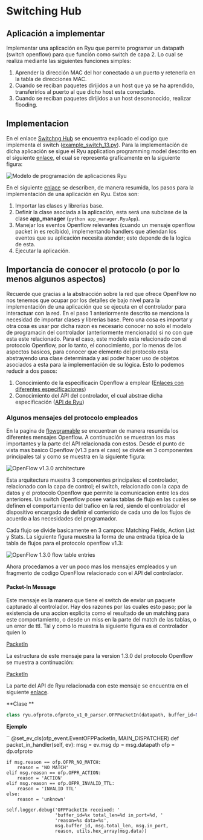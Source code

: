 # Switching Hub

## Aplicación a implementar ##

Implementar una aplicación en Ryu que permite programar un datapath (switch openflow) para que función como switch de capa 2.
Lo cual se realiza mediante las siguientes funciones simples:
1. Aprender la dirección MAC del hor conectado a un puerto y retenerla en la tabla de direcciones MAC.
2. Cuando se reciban paquetes dirijidos a un host que ya se ha aprendido, transferirlos al puerto al que dicho host esta conectado.
3. Cuando se reciban paquetes dirijidos a un host descnonocido, realizar flooding.

##  Implementacion ##

En el enlace [Switchng Hub](https://osrg.github.io/ryu-book/en/html/switching_hub.html) se encuentra explicado el codigo que implementa el
switch ([example_switch_13.py](./example_switch_13.py)). Para la implementacíón de dicha aplicación se sigue el Ryu application programming model
descrito en el siguiente [enlace](https://ryu.readthedocs.io/en/latest/ryu_app_api.html#ryu-application-programming-model), el cual se representa
graficamente en la siguiente figura:

![Modelo de programación de aplicaciones Ryu](https://osrg.github.io/ryu-book/en/html/_images/fig1.png)

En el siguiente [enlace](https://github.com/knetsolutions/learn-sdn-with-ryu/blob/master/ryu_part2.md) se describen, de manera resumida, los pasos para 
la implementación de una aplicación en Ryu. Estos son:
1. Importar las clases y librerias base.
2. Definir la clase asociada a la aplicación, esta será una subclase de la clase **app_manager** (```python app_manager.RyuApp```).
3. Manejar los eventos Openflow relevantes (cuando un mensaje openflow packet in es recibido), implementando handlers que atiendan los eventos que su aplicación necesita atender; esto
depende de la logica de esta.
4. Ejecutar la aplicación.

## Importancia de conocer el protocolo (o por lo menos algunos aspectos) ##

Recuerde que gracias a la abstracción sobre la red que ofrece OpenFlow no nos tenemos que ocupar por los detalles de
bajo nivel para la implementación de una aplicación que se ejecuta en el controlador para interactuar con la red. En el paso 1 anteriormente descrito se menciona la necesidad de importar clases y librerias base. Pero una cosa es importar y otra cosa es usar por dicha razon es necesario conocer no solo el modelo de programacin del controlador (anteriormente mencionado) si no con que esta este relacionado. Para el caso, este modelo esta relacionado con el protocolo Openflow, por lo tanto, el conocimiento, por lo menos de los aspectos basicos, para conocer que elemento del protocolo esta abstrayendo una clase determinada y asi poder hacer uso de objetos asociados a esta para la implementación de su lógica. Esto lo podemos reducir a dos pasos:
1. Conocimiento de la especificacin Openflow a emplear ([Enlaces con diferentes especificaciones](https://www.opennetworking.org/software-defined-standards/specifications/))
2. Conocimiento del API del controlador, el cual abstrae dicha especificación ([API de Ryu](https://ryu.readthedocs.io/en/latest/index.html))

### Algunos mensajes del protocolo empleados ###
En la pagina de [flowgramable](http://flowgrammable.org/sdn/openflow/message-layer/) se encuentran de manera resumida los diferentes mensajes Openflow. A continuación se muestran los mas importantes y la parte del API relacionada con estos. Desde el punto de vista mas basico Openflow (v1.3 para el caso) se divide en 3 componentes principales tal y como se muestra en la siguiente figura:

![OpenFlow v1.3.0 architecture](http://docs.ruckuswireless.com/fastiron/08.0.61/fastiron-08061-sdnguide/GUID-913C049F-EC28-4C54-B736-6A59100DC932-output_low.png)

Esta arquitectura muestra 3 componentes principales: el controlador, relacionado con la capa de control; el switch, relacionado con la capa de datos y el protocolo Openflow que permite la comunicacion entre los dos anteriores. Un switch Openflow posee varias tablas de flujo en las cuales se definen el comportamiento del trafico en la red, siendo el controlador el dispositivo encargado de definir el contenido de cada uno de los flujos de acuerdo a las necesidades del programador.

Cada flujo se divide basicamente en 3 campos: Matching Fields, Action List y Stats. La siguiente figura muestra la forma de una entrada tipica de la tabla de flujos para el protocolo openflow v1.3:

![OpenFlow 1.3.0 flow table entries](http://docs.ruckuswireless.com/fastiron/08.0.61/fastiron-08061-sdnguide/GUID-4B59E1AC-6945-4297-A4F5-4E2D45EB85EA-output_low.png)

Ahora procedamos a ver un poco mas los mensajes empleados y un fragmento de codigo OpenFlow relacionado con el API del controlador.

#### Packet-In Message ####
Este mensaje es la manera que tiene el switch de enviar un paquete capturado al controlador. Hay dos razones por las cuales esto paso; por la existencia de una accion explicita como el resultado de un matching para este comportamiento, o desde un miss en la parte del match de las tablas, o un error de ttl. Tal y como lo muestra la siguiente figura es el controlador quien lo

[PacketIn](http://flowgrammable.org/static/media/uploads/msgs/packet_in_sequence.png)

La estructura de este mensaje para la version 1.3.0 del protocolo Openflow se muestra a continuación:

[PacketIn](http://flowgrammable.org/static/media/uploads/msgs/packet_in_1_3.png)

La parte del API de Ryu relacionada con este mensaje se encuentra en el siguiente [enlace](https://ryu.readthedocs.io/en/latest/ofproto_v1_0_ref.html#packet-in-message). 

**Clase **
```python 
class ryu.ofproto.ofproto_v1_0_parser.OFPPacketIn(datapath, buffer_id=None, total_len=None, in_port=None, reason=None, data=None)
```

**Ejemplo**

``
@set_ev_cls(ofp_event.EventOFPPacketIn, MAIN_DISPATCHER)
def packet_in_handler(self, ev):
    msg = ev.msg
    dp = msg.datapath
    ofp = dp.ofproto

    if msg.reason == ofp.OFPR_NO_MATCH:
        reason = 'NO MATCH'
    elif msg.reason == ofp.OFPR_ACTION:
        reason = 'ACTION'
    elif msg.reason == ofp.OFPR_INVALID_TTL:
        reason = 'INVALID TTL'
    else:
        reason = 'unknown'

    self.logger.debug('OFPPacketIn received: '
                      'buffer_id=%x total_len=%d in_port=%d, '
                      'reason=%s data=%s',
                      msg.buffer_id, msg.total_len, msg.in_port,
                      reason, utils.hex_array(msg.data))
```




